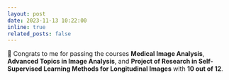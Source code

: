 ```yaml
---
layout: post
date: 2023-11-13 10:22:00
inline: true
related_posts: false
---
```


🥳 Congrats to me for passing the courses **Medical Image Analysis**, **Advanced Topics in Image Analysis**, and **Project of Research in Self-Supervised Learning Methods for Longitudinal Images** with **10 out of 12**.